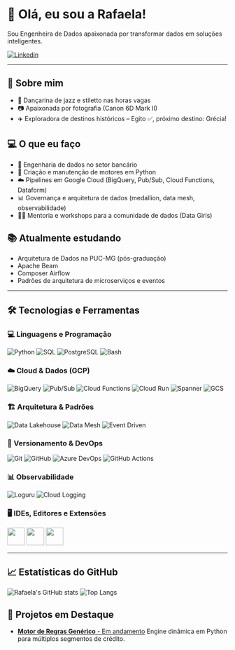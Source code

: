 # 👋 Olá, eu sou a Rafaela!

Sou Engenheira de Dados apaixonada por transformar dados em soluções inteligentes. 

[![Linkedin](https://img.shields.io/badge/LinkedIn-lavender?logo=linkedin&logoColor=0077B5)](https://www.linkedin.com/in/rafaela-fsoliveira/)


---

## 🌱 Sobre mim
- 💃 Dançarina de jazz e stiletto nas horas vagas  
- 📷 Apaixonada por fotografia (Canon 6D Mark II)  
- ✈️ Exploradora de destinos históricos – Egito ✅, próximo destino: Grécia!  


## 💻 O que eu faço
- 🏦 Engenharia de dados no setor bancário
- 🔧 Criação e manutenção de motores em Python
- ☁️ Pipelines em Google Cloud (BigQuery, Pub/Sub, Cloud Functions, Dataform)
- 📊 Governança e arquitetura de dados (medallion, data mesh, observabilidade)
- 👩‍🏫 Mentoria e workshops para a comunidade de dados (Data Girls)

## 📚 Atualmente estudando
- Arquitetura de Dados na PUC-MG (pós-graduação)
- Apache Beam
- Composer Airflow
- Padrões de arquitetura de microserviços e eventos

---

## 🛠 Tecnologias e Ferramentas

### 💻 Linguagens e Programação
![Python](https://img.shields.io/badge/Python-3776AB?style=for-the-badge&logo=python&logoColor=white)
![SQL](https://img.shields.io/badge/SQL-4479A1?style=for-the-badge&logo=sqlite&logoColor=white)
![PostgreSQL](https://img.shields.io/badge/PostgreSQL-336791?style=for-the-badge&logo=postgresql&logoColor=white)
![Bash](https://img.shields.io/badge/Bash-4EAA25?style=for-the-badge&logo=gnubash&logoColor=white)

### ☁️ Cloud & Dados (GCP)
![BigQuery](https://img.shields.io/badge/BigQuery-4285F4?style=for-the-badge&logo=googlebigquery&logoColor=white)
![Pub/Sub](https://img.shields.io/badge/Pub%2FSub-4285F4?style=for-the-badge&logo=googlecloud&logoColor=white)
![Cloud Functions](https://img.shields.io/badge/Cloud_Functions-4285F4?style=for-the-badge&logo=googlecloudfunctions&logoColor=white)
![Cloud Run](https://img.shields.io/badge/Cloud_Run-4285F4?style=for-the-badge&logo=googlecloud&logoColor=white)
![Spanner](https://img.shields.io/badge/Cloud_Spanner-4285F4?style=for-the-badge&logo=googlecloud&logoColor=white)
![GCS](https://img.shields.io/badge/Cloud_Storage-4285F4?style=for-the-badge&logo=googlecloudstorage&logoColor=white)

### 🏗 Arquitetura & Padrões
![Data Lakehouse](https://img.shields.io/badge/Data_Lakehouse-000000?style=for-the-badge&logo=data:image/svg+xml;base64,&logoColor=white)
![Data Mesh](https://img.shields.io/badge/Data_Mesh-000000?style=for-the-badge&logo=data:image/svg+xml;base64,&logoColor=white)
![Event Driven](https://img.shields.io/badge/Event_Driven-000000?style=for-the-badge&logo=eventbrite&logoColor=white)

### 🔧 Versionamento & DevOps
![Git](https://img.shields.io/badge/Git-F05032?style=for-the-badge&logo=git&logoColor=white)
![GitHub](https://img.shields.io/badge/GitHub-181717?style=for-the-badge&logo=github&logoColor=white)
![Azure DevOps](https://img.shields.io/badge/Azure_DevOps-0078D7?style=for-the-badge&logo=azuredevops&logoColor=white)
![GitHub Actions](https://img.shields.io/badge/GitHub_Actions-2088FF?style=for-the-badge&logo=githubactions&logoColor=white)

### 📊 Observabilidade
![Loguru](https://img.shields.io/badge/Loguru-FF6600?style=for-the-badge&logo=python&logoColor=white)
![Cloud Logging](https://img.shields.io/badge/Cloud_Logging-4285F4?style=for-the-badge&logo=googlecloud&logoColor=white)

### 🖥 IDEs, Editores e Extensões
<img src="https://cdn.jsdelivr.net/gh/devicons/devicon/icons/vscode/vscode-original.svg" width="40" height="40"/>
<img src="https://cdn.jsdelivr.net/gh/devicons/devicon/icons/postman/postman-original.svg" width="40" height="40"/>
<img src="https://cdn.jsdelivr.net/gh/devicons/devicon/icons/git/git-original.svg" width="40" height="40"/>

---

## 📈 Estatísticas do GitHub
![Rafaela's GitHub stats](https://github-readme-stats.vercel.app/api?username=Rfsoliveira91&show_icons=true&theme=radical)
![Top Langs](https://github-readme-stats.vercel.app/api/top-langs/?username=Rfsoliveira91&layout=compact&theme=radical)


## 🚀 Projetos em Destaque
- [**Motor de Regras Genérico** - Em andamento](#)
  Engine dinâmica em Python para múltiplos segmentos de crédito.
